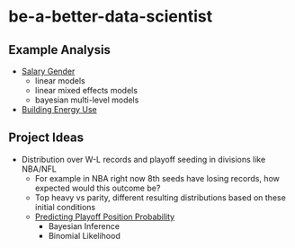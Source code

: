 # be-a-better-data-scientist

## Example Analysis

* [Salary Gender](https://juliasilge.com/blog/salary-gender/)
  * linear models
  * linear mixed effects models
  * bayesian multi-level models
* [Building Energy Use](https://towardsdatascience.com/a-complete-machine-learning-walk-through-in-python-part-one-c62152f39420)

## Project Ideas

* Distribution over W-L records and playoff seeding in divisions like NBA/NFL
  * For example in NBA right now 8th seeds have losing records, how expected would this outcome be?
  * Top heavy vs parity, different resulting distributions based on these initial conditions
  * [Predicting Playoff Position Probability](https://fansided.com/2019/02/07/nylon-calculus-predicting-playoff-position-probability/)
    * Bayesian Inference
    * Binomial Likelihood

